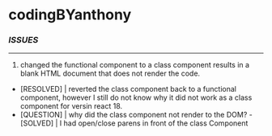 # codingBYanthony

### *ISSUES*
---
1. changed the functional component to a class component results in a blank HTML document that does not render the code.
- [RESOLVED] | reverted the class component back to a functional component, however I still do not know why it did not work as a class component for versin react 18.
- [QUESTION] | why did the class component not render to the DOM?
    -[SOLVED] | I had open/close parens in front of the class Component